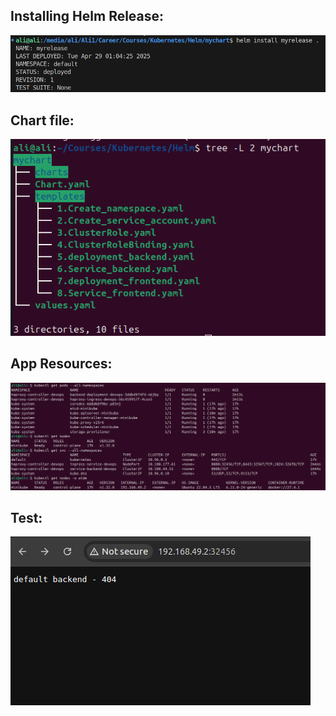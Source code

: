 ## Installing Helm Release:

<img src="Install-release.png">

## Chart file:

<img src="Chart.png">

## App Resources:

<img src="Resources.png">

## Test:

<img src="http-hit.png">